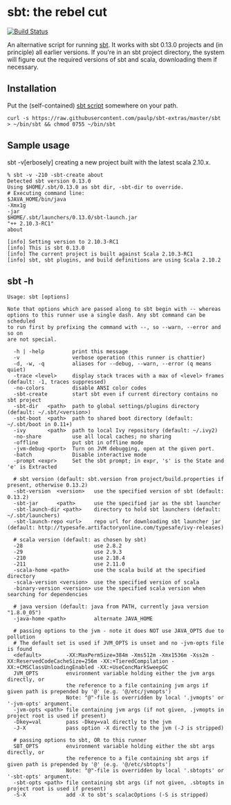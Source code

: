 sbt: the rebel cut
==================

[![Build Status](https://travis-ci.org/paulp/sbt-extras.png)](https://travis-ci.org/paulp/sbt-extras)

An alternative script for running [sbt](https://github.com/sbt/sbt "sbt home").
It works with sbt 0.13.0 projects and (in principle) all earlier versions.
If you're in an sbt project directory, the system will figure out the
required versions of sbt and scala, downloading them if necessary.

## Installation

Put the (self-contained) [sbt script](https://raw.githubusercontent.com/paulp/sbt-extras/master/sbt "sbt") somewhere on your path.

    curl -s https://raw.githubusercontent.com/paulp/sbt-extras/master/sbt > ~/bin/sbt && chmod 0755 ~/bin/sbt

## Sample usage

sbt -v[erbosely] creating a new project built with the latest scala 2.10.x.

    % sbt -v -210 -sbt-create about
    Detected sbt version 0.13.0
    Using $HOME/.sbt/0.13.0 as sbt dir, -sbt-dir to override.
    # Executing command line:
    $JAVA_HOME/bin/java
    -Xmx1g
    -jar
    $HOME/.sbt/launchers/0.13.0/sbt-launch.jar
    "++ 2.10.3-RC1"
    about

    [info] Setting version to 2.10.3-RC1
    [info] This is sbt 0.13.0
    [info] The current project is built against Scala 2.10.3-RC1
    [info] sbt, sbt plugins, and build definitions are using Scala 2.10.2

## sbt -h

    Usage: sbt [options]

    Note that options which are passed along to sbt begin with -- whereas
    options to this runner use a single dash. Any sbt command can be scheduled
    to run first by prefixing the command with --, so --warn, --error and so on
    are not special.

      -h | -help         print this message
      -v                 verbose operation (this runner is chattier)
      -d, -w, -q         aliases for --debug, --warn, --error (q means quiet)
      -trace <level>     display stack traces with a max of <level> frames (default: -1, traces suppressed)
      -no-colors         disable ANSI color codes
      -sbt-create        start sbt even if current directory contains no sbt project
      -sbt-dir   <path>  path to global settings/plugins directory (default: ~/.sbt/<version>)
      -sbt-boot  <path>  path to shared boot directory (default: ~/.sbt/boot in 0.11+)
      -ivy       <path>  path to local Ivy repository (default: ~/.ivy2)
      -no-share          use all local caches; no sharing
      -offline           put sbt in offline mode
      -jvm-debug <port>  Turn on JVM debugging, open at the given port.
      -batch             Disable interactive mode
      -prompt <expr>     Set the sbt prompt; in expr, 's' is the State and 'e' is Extracted

      # sbt version (default: sbt.version from project/build.properties if present, otherwise 0.13.2)
      -sbt-version  <version>   use the specified version of sbt (default: 0.13.2)
      -sbt-jar      <path>      use the specified jar as the sbt launcher
      -sbt-launch-dir <path>    directory to hold sbt launchers (default: ~/.sbt/launchers)
      -sbt-launch-repo <url>    repo url for downloading sbt launcher jar (default: http://typesafe.artifactoryonline.com/typesafe/ivy-releases)

      # scala version (default: as chosen by sbt)
      -28                       use 2.8.2
      -29                       use 2.9.3
      -210                      use 2.10.4
      -211                      use 2.11.0
      -scala-home <path>        use the scala build at the specified directory
      -scala-version <version>  use the specified version of scala
      -binary-version <version> use the specified scala version when searching for dependencies

      # java version (default: java from PATH, currently java version "1.8.0_05")
      -java-home <path>         alternate JAVA_HOME

      # passing options to the jvm - note it does NOT use JAVA_OPTS due to pollution
      # The default set is used if JVM_OPTS is unset and no -jvm-opts file is found
      <default>        -XX:MaxPermSize=384m -Xms512m -Xmx1536m -Xss2m -XX:ReservedCodeCacheSize=256m -XX:+TieredCompilation -XX:+CMSClassUnloadingEnabled -XX:+UseConcMarkSweepGC
      JVM_OPTS         environment variable holding either the jvm args directly, or
                       the reference to a file containing jvm args if given path is prepended by '@' (e.g. '@/etc/jvmopts')
                       Note: "@"-file is overridden by local '.jvmopts' or '-jvm-opts' argument.
      -jvm-opts <path> file containing jvm args (if not given, .jvmopts in project root is used if present)
      -Dkey=val        pass -Dkey=val directly to the jvm
      -J-X             pass option -X directly to the jvm (-J is stripped)

      # passing options to sbt, OR to this runner
      SBT_OPTS         environment variable holding either the sbt args directly, or
                       the reference to a file containing sbt args if given path is prepended by '@' (e.g. '@/etc/sbtopts')
                       Note: "@"-file is overridden by local '.sbtopts' or '-sbt-opts' argument.
      -sbt-opts <path> file containing sbt args (if not given, .sbtopts in project root is used if present)
      -S-X             add -X to sbt's scalacOptions (-S is stripped)
